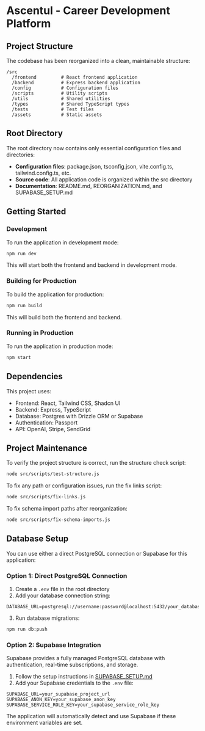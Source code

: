 # Ascentul - Career Development Platform

## Project Structure

The codebase has been reorganized into a clean, maintainable structure:

```
/src
  /frontend         # React frontend application
  /backend          # Express backend application
  /config           # Configuration files
  /scripts          # Utility scripts
  /utils            # Shared utilities
  /types            # Shared TypeScript types
  /tests            # Test files
  /assets           # Static assets
```

## Root Directory

The root directory now contains only essential configuration files and directories:

- **Configuration files**: package.json, tsconfig.json, vite.config.ts, tailwind.config.ts, etc.
- **Source code**: All application code is organized within the src directory
- **Documentation**: README.md, REORGANIZATION.md, and SUPABASE_SETUP.md

## Getting Started

### Development

To run the application in development mode:

```bash
npm run dev
```

This will start both the frontend and backend in development mode.

### Building for Production

To build the application for production:

```bash
npm run build
```

This will build both the frontend and backend.

### Running in Production

To run the application in production mode:

```bash
npm start
```

## Dependencies

This project uses:

- Frontend: React, Tailwind CSS, Shadcn UI
- Backend: Express, TypeScript
- Database: Postgres with Drizzle ORM or Supabase
- Authentication: Passport
- API: OpenAI, Stripe, SendGrid

## Project Maintenance

To verify the project structure is correct, run the structure check script:

```bash
node src/scripts/test-structure.js
```

To fix any path or configuration issues, run the fix links script:

```bash
node src/scripts/fix-links.js
```

To fix schema import paths after reorganization:

```bash
node src/scripts/fix-schema-imports.js
```

## Database Setup

You can use either a direct PostgreSQL connection or Supabase for this application:

### Option 1: Direct PostgreSQL Connection

1. Create a `.env` file in the root directory
2. Add your database connection string:

```
DATABASE_URL=postgresql://username:password@localhost:5432/your_database
```

3. Run database migrations:

```bash
npm run db:push
``` 

### Option 2: Supabase Integration

Supabase provides a fully managed PostgreSQL database with authentication, real-time subscriptions, and storage.

1. Follow the setup instructions in [SUPABASE_SETUP.md](./SUPABASE_SETUP.md)
2. Add your Supabase credentials to the `.env` file:

```
SUPABASE_URL=your_supabase_project_url
SUPABASE_ANON_KEY=your_supabase_anon_key
SUPABASE_SERVICE_ROLE_KEY=your_supabase_service_role_key
```

The application will automatically detect and use Supabase if these environment variables are set. 